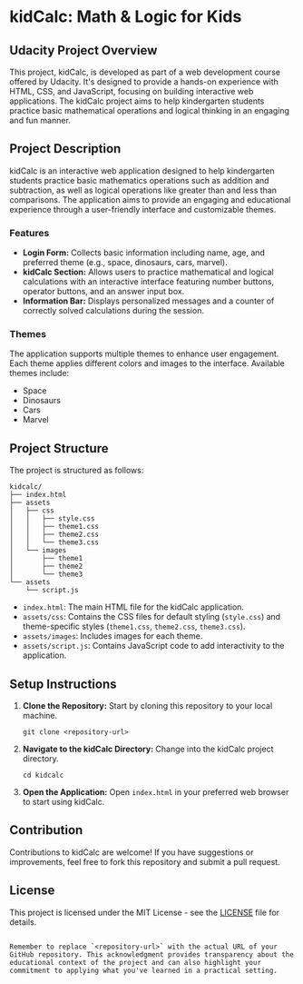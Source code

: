 # kidCalc: Math & Logic for Kids

## Udacity Project Overview

This project, kidCalc, is developed as part of a web development course offered by Udacity. It's designed to provide a hands-on experience with HTML, CSS, and JavaScript, focusing on building interactive web applications. The kidCalc project aims to help kindergarten students practice basic mathematical operations and logical thinking in an engaging and fun manner.

## Project Description

kidCalc is an interactive web application designed to help kindergarten students practice basic mathematics operations such as addition and subtraction, as well as logical operations like greater than and less than comparisons. The application aims to provide an engaging and educational experience through a user-friendly interface and customizable themes.

### Features

- **Login Form:** Collects basic information including name, age, and preferred theme (e.g., space, dinosaurs, cars, marvel).
- **kidCalc Section:** Allows users to practice mathematical and logical calculations with an interactive interface featuring number buttons, operator buttons, and an answer input box.
- **Information Bar:** Displays personalized messages and a counter of correctly solved calculations during the session.

### Themes

The application supports multiple themes to enhance user engagement. Each theme applies different colors and images to the interface. Available themes include:
- Space
- Dinosaurs
- Cars
- Marvel

## Project Structure

The project is structured as follows:

```
kidcalc/
├── index.html
├── assets
│   ├── css
│   │   ├── style.css
│   │   ├── theme1.css
│   │   ├── theme2.css
│   │   └── theme3.css
│   └── images
│       ├── theme1
│       ├── theme2
│       └── theme3
└── assets
    └── script.js
```

- `index.html`: The main HTML file for the kidCalc application.
- `assets/css`: Contains the CSS files for default styling (`style.css`) and theme-specific styles (`theme1.css`, `theme2.css`, `theme3.css`).
- `assets/images`: Includes images for each theme.
- `assets/script.js`: Contains JavaScript code to add interactivity to the application.

## Setup Instructions

1. **Clone the Repository:** Start by cloning this repository to your local machine.
   ```
   git clone <repository-url>
   ```
2. **Navigate to the kidCalc Directory:** Change into the kidCalc project directory.
   ```
   cd kidcalc
   ```
3. **Open the Application:** Open `index.html` in your preferred web browser to start using kidCalc.

## Contribution

Contributions to kidCalc are welcome! If you have suggestions or improvements, feel free to fork this repository and submit a pull request.

## License

This project is licensed under the MIT License - see the [LICENSE](LICENSE) file for details.
```

Remember to replace `<repository-url>` with the actual URL of your GitHub repository. This acknowledgment provides transparency about the educational context of the project and can also highlight your commitment to applying what you've learned in a practical setting.
